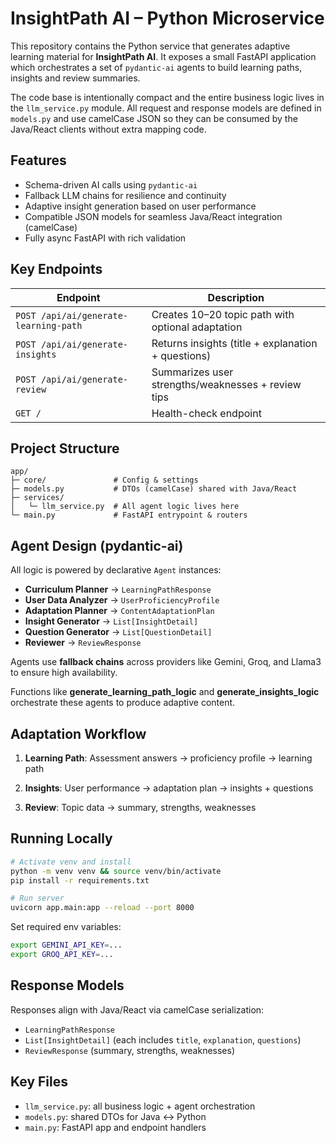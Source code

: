 # InsightPath AI – Python Microservice

This repository contains the Python service that generates adaptive learning material for **InsightPath AI**. It exposes a small FastAPI application which orchestrates a set of `pydantic-ai` agents to build learning paths, insights and review summaries.

The code base is intentionally compact and the entire business logic lives in the `llm_service.py` module. All request and response models are defined in `models.py` and use camelCase JSON so they can be consumed by the Java/React clients without extra mapping code.

## Features

* Schema-driven AI calls using `pydantic-ai`
* Fallback LLM chains for resilience and continuity
* Adaptive insight generation based on user performance
* Compatible JSON models for seamless Java/React integration (camelCase)
* Fully async FastAPI with rich validation


## Key Endpoints

| Endpoint                              | Description                                        |
| ------------------------------------- | -------------------------------------------------- |
| `POST /api/ai/generate-learning-path` | Creates 10–20 topic path with optional adaptation  |
| `POST /api/ai/generate-insights`      | Returns insights (title + explanation + questions) |
| `POST /api/ai/generate-review`        | Summarizes user strengths/weaknesses + review tips |
| `GET /`                               | Health-check endpoint                              |

## Project Structure

```
app/
├─ core/               # Config & settings
├─ models.py           # DTOs (camelCase) shared with Java/React
├─ services/
│   └─ llm_service.py  # All agent logic lives here
└─ main.py             # FastAPI entrypoint & routers
```

## Agent Design (pydantic-ai)

All logic is powered by declarative `Agent` instances:

* **Curriculum Planner** → `LearningPathResponse`
* **User Data Analyzer** → `UserProficiencyProfile`
* **Adaptation Planner** → `ContentAdaptationPlan`
* **Insight Generator** → `List[InsightDetail]`
* **Question Generator** → `List[QuestionDetail]`
* **Reviewer** → `ReviewResponse`

Agents use **fallback chains** across providers like Gemini, Groq, and Llama3 to ensure high availability.

Functions like **generate_learning_path_logic** and **generate_insights_logic** orchestrate these agents to produce adaptive content.

## Adaptation Workflow

1. **Learning Path**:
   Assessment answers → proficiency profile → learning path

2. **Insights**:
   User performance → adaptation plan → insights + questions

3. **Review**:
   Topic data → summary, strengths, weaknesses

## Running Locally

```bash
# Activate venv and install
python -m venv venv && source venv/bin/activate
pip install -r requirements.txt

# Run server
uvicorn app.main:app --reload --port 8000
```

Set required env variables:

```bash
export GEMINI_API_KEY=...
export GROQ_API_KEY=...
```

## Response Models

Responses align with Java/React via camelCase serialization:

* `LearningPathResponse`
* `List[InsightDetail]` (each includes `title`, `explanation`, `questions`)
* `ReviewResponse` (summary, strengths, weaknesses)

## Key Files

* `llm_service.py`: all business logic + agent orchestration
* `models.py`: shared DTOs for Java ↔ Python
* `main.py`: FastAPI app and endpoint handlers
